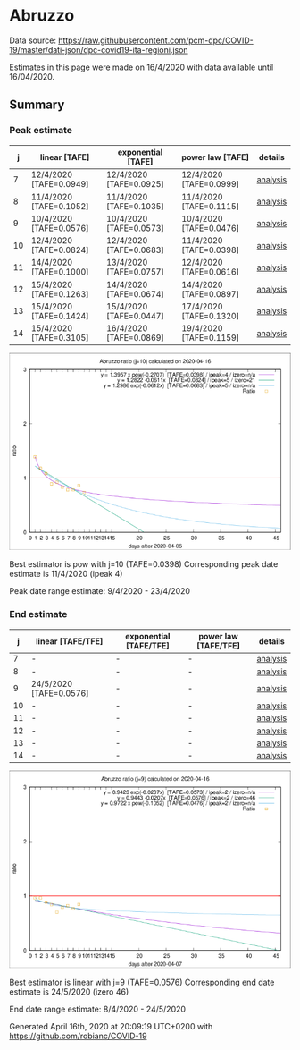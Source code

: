# Abruzzo


Data source: https://raw.githubusercontent.com/pcm-dpc/COVID-19/master/dati-json/dpc-covid19-ita-regioni.json

Estimates in this page were made on 16/4/2020 with data available until 16/04/2020.


## Summary 

### Peak estimate 
|j|linear [TAFE]|exponential [TAFE]|power law [TAFE]|details|
|---|----|-----------|---------|-------|
|7|12/4/2020 [TAFE=0.0949]|12/4/2020 [TAFE=0.0925]|12/4/2020 [TAFE=0.0999]|[analysis](COVID-19_abruzzo_j7_2020-04-16.md)|
|8|11/4/2020 [TAFE=0.1052]|11/4/2020 [TAFE=0.1035]|11/4/2020 [TAFE=0.1115]|[analysis](COVID-19_abruzzo_j8_2020-04-16.md)|
|9|10/4/2020 [TAFE=0.0576]|10/4/2020 [TAFE=0.0573]|10/4/2020 [TAFE=0.0476]|[analysis](COVID-19_abruzzo_j9_2020-04-16.md)|
|10|12/4/2020 [TAFE=0.0824]|12/4/2020 [TAFE=0.0683]|11/4/2020 [TAFE=0.0398]|[analysis](COVID-19_abruzzo_j10_2020-04-16.md)|
|11|14/4/2020 [TAFE=0.1000]|13/4/2020 [TAFE=0.0757]|12/4/2020 [TAFE=0.0616]|[analysis](COVID-19_abruzzo_j11_2020-04-16.md)|
|12|15/4/2020 [TAFE=0.1263]|14/4/2020 [TAFE=0.0674]|14/4/2020 [TAFE=0.0897]|[analysis](COVID-19_abruzzo_j12_2020-04-16.md)|
|13|15/4/2020 [TAFE=0.1424]|15/4/2020 [TAFE=0.0447]|17/4/2020 [TAFE=0.1320]|[analysis](COVID-19_abruzzo_j13_2020-04-16.md)|
|14|15/4/2020 [TAFE=0.3105]|16/4/2020 [TAFE=0.0869]|19/4/2020 [TAFE=0.1159]|[analysis](COVID-19_abruzzo_j14_2020-04-16.md)|

![best peak estimate](COVID-19_abruzzo_j10_2020-04-16.png)

Best estimator is pow with j=10 (TAFE=0.0398)
Corresponding peak date estimate is 11/4/2020 (ipeak 4)


Peak date range estimate: 9/4/2020 - 23/4/2020

### End estimate 
|j|linear [TAFE/TFE]|exponential [TAFE/TFE]|power law [TAFE/TFE]|details|
|---|----|-----------|---------|-------|
|7|-|-|-|[analysis](COVID-19_abruzzo_j7_2020-04-16.md)|
|8|-|-|-|[analysis](COVID-19_abruzzo_j8_2020-04-16.md)|
|9|24/5/2020 [TAFE=0.0576]|-|-|[analysis](COVID-19_abruzzo_j9_2020-04-16.md)|
|10|-|-|-|[analysis](COVID-19_abruzzo_j10_2020-04-16.md)|
|11|-|-|-|[analysis](COVID-19_abruzzo_j11_2020-04-16.md)|
|12|-|-|-|[analysis](COVID-19_abruzzo_j12_2020-04-16.md)|
|13|-|-|-|[analysis](COVID-19_abruzzo_j13_2020-04-16.md)|
|14|-|-|-|[analysis](COVID-19_abruzzo_j14_2020-04-16.md)|

![best zero estimate](COVID-19_abruzzo_j9_2020-04-16.png)

Best estimator is linear with j=9 (TAFE=0.0576)
Corresponding end date estimate is 24/5/2020 (izero 46)


End date range estimate: 8/4/2020 - 24/5/2020

Generated April 16th, 2020 at 20:09:19 UTC+0200 with https://github.com/robianc/COVID-19
